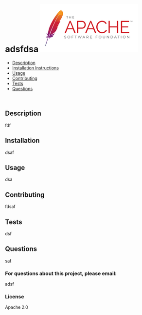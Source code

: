 # adsfdsa                                                     ![Apache](/assets/images/apache.png)<br>                                                                 
- [Description](#Description)
- [Installation Instructions](#Installation-Instructions)
- [Usage](#Usage)
- [Contributing](#Contributing)
- [Tests](#Tests)
- [Questions](#Questions)
<br>

## Description
 fdf
<br>

## Installation
 dsaf
<br>

## Usage
 dsa
<br>

## Contributing
 fdsaf
<br>

## Tests
 dsf
<br>

## Questions
[saf](http://github.com/saf) 
### For questions about this project, please email:
 adsf
 <br>

### License
 Apache 2.0
